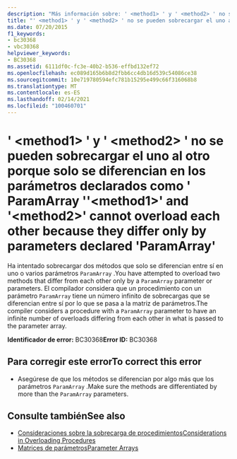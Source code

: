 ```yaml
---
description: "Más información sobre: ' <method1> ' y ' <method2> ' no se pueden sobrecargar el uno al otro porque solo se diferencian en los parámetros declarados como ' ParamArray '"
title: "' <method1> ' y ' <method2> ' no se pueden sobrecargar el uno al otro porque solo se diferencian en los parámetros declarados como ' ParamArray '"
ms.date: 07/20/2015
f1_keywords:
- bc30368
- vbc30368
helpviewer_keywords:
- BC30368
ms.assetid: 6111df0c-fc3e-40b2-b536-effbd132ef72
ms.openlocfilehash: ec089d165b6b8d2fbb6cc4db16d539c54086ce38
ms.sourcegitcommit: 10e719780594efc781b15295e499c66f316068b8
ms.translationtype: MT
ms.contentlocale: es-ES
ms.lasthandoff: 02/14/2021
ms.locfileid: "100460701"
---
```

# <a name="method1-and-method2-cannot-overload-each-other-because-they-differ-only-by-parameters-declared-paramarray"></a><span data-ttu-id="cc014-103">' \<method1> ' y ' \<method2> ' no se pueden sobrecargar el uno al otro porque solo se diferencian en los parámetros declarados como ' ParamArray '</span><span class="sxs-lookup"><span data-stu-id="cc014-103">'\<method1>' and '\<method2>' cannot overload each other because they differ only by parameters declared 'ParamArray'</span></span>

<span data-ttu-id="cc014-104">Ha intentado sobrecargar dos métodos que solo se diferencian entre sí en uno o varios parámetros `ParamArray` .</span><span class="sxs-lookup"><span data-stu-id="cc014-104">You have attempted to overload two methods that differ from each other only by a `ParamArray` parameter or parameters.</span></span> <span data-ttu-id="cc014-105">El compilador considera que un procedimiento con un parámetro `ParamArray` tiene un número infinito de sobrecargas que se diferencian entre sí por lo que se pasa a la matriz de parámetros.</span><span class="sxs-lookup"><span data-stu-id="cc014-105">The compiler considers a procedure with a `ParamArray` parameter to have an infinite number of overloads differing from each other in what is passed to the parameter array.</span></span>  
  
 <span data-ttu-id="cc014-106">**Identificador de error:** BC30368</span><span class="sxs-lookup"><span data-stu-id="cc014-106">**Error ID:** BC30368</span></span>  
  
## <a name="to-correct-this-error"></a><span data-ttu-id="cc014-107">Para corregir este error</span><span class="sxs-lookup"><span data-stu-id="cc014-107">To correct this error</span></span>  
  
- <span data-ttu-id="cc014-108">Asegúrese de que los métodos se diferencian por algo más que los parámetros `ParamArray` .</span><span class="sxs-lookup"><span data-stu-id="cc014-108">Make sure the methods are differentiated by more than the `ParamArray` parameters.</span></span>  
  
## <a name="see-also"></a><span data-ttu-id="cc014-109">Consulte también</span><span class="sxs-lookup"><span data-stu-id="cc014-109">See also</span></span>

- [<span data-ttu-id="cc014-110">Consideraciones sobre la sobrecarga de procedimientos</span><span class="sxs-lookup"><span data-stu-id="cc014-110">Considerations in Overloading Procedures</span></span>](../programming-guide/language-features/procedures/considerations-in-overloading-procedures.md)
- [<span data-ttu-id="cc014-111">Matrices de parámetros</span><span class="sxs-lookup"><span data-stu-id="cc014-111">Parameter Arrays</span></span>](../programming-guide/language-features/procedures/parameter-arrays.md)
